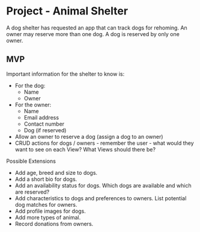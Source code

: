 # Project - Animal Shelter

A dog shelter has requested an app that can track dogs for rehoming. An owner may reserve more than one dog. A dog is reserved by only one owner.

## MVP

Important information for the shelter to know is:
* For the dog:
    * Name
    * Owner
* For the owner:
    * Name
    * Email address
    * Contact number
    * Dog (if reserved)
* Allow an owner to reserve a dog (assign a dog to an owner)
* CRUD actions for dogs / owners - remember the user - what would they want to see on each View? What Views should there be?

Possible Extensions

* Add age, breed and size to dogs.
* Add a short bio for dogs.
* Add an availability status for dogs. Which dogs are available and which are reserved?
* Add characteristics to dogs and preferences to owners. List potential dog matches for owners.
* Add profile images for dogs.
* Add more types of animal.
* Record donations from owners.
